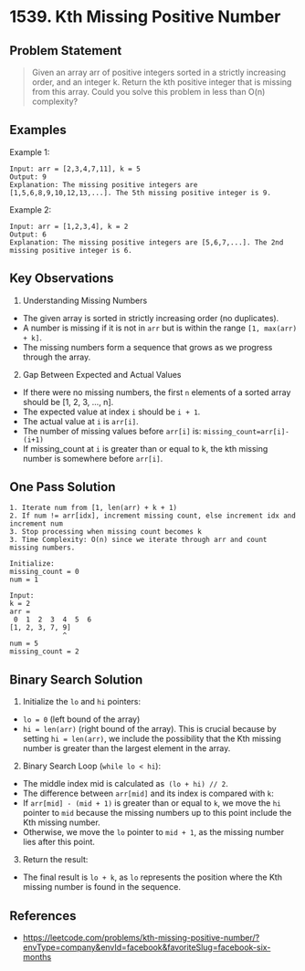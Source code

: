 # 1539. Kth Missing Positive Number

## Problem Statement

> Given an array arr of positive integers sorted in a strictly increasing order, and an integer k.
> Return the kth positive integer that is missing from this array.
> Could you solve this problem in less than O(n) complexity?

## Examples

Example 1:

```
Input: arr = [2,3,4,7,11], k = 5
Output: 9
Explanation: The missing positive integers are [1,5,6,8,9,10,12,13,...]. The 5th missing positive integer is 9.
```

Example 2:

```
Input: arr = [1,2,3,4], k = 2
Output: 6
Explanation: The missing positive integers are [5,6,7,...]. The 2nd missing positive integer is 6.
```

## Key Observations

1. Understanding Missing Numbers

- The given array is sorted in strictly increasing order (no duplicates).
- A number is missing if it is not in `arr` but is within the range `[1, max(arr) + k]`.
- The missing numbers form a sequence that grows as we progress through the array.

2. Gap Between Expected and Actual Values

- If there were no missing numbers, the first `n` elements of a sorted array should be [1, 2, 3, ..., n].
- The expected value at index `i` should be `i + 1`.
- The actual value at `i` is `arr[i]`.
- The number of missing values before `arr[i]` is: `missing_count=arr[i]-(i+1)`
- If missing_count at `i` is greater than or equal to k, the kth missing number is somewhere before `arr[i]`.

## One Pass Solution

```
1. Iterate num from [1, len(arr) + k + 1)
2. If num != arr[idx], increment missing count, else increment idx and increment num
3. Stop processing when missing count becomes k
3. Time Complexity: O(n) since we iterate through arr and count missing numbers.

Initialize:
missing_count = 0
num = 1

Input:
k = 2
arr =
 0  1  2  3  4  5  6
[1, 2, 3, 7, 9]
             ^
num = 5
missing_count = 2
```

## Binary Search Solution

1. Initialize the `lo` and `hi` pointers:

- `lo = 0` (left bound of the array)
- `hi = len(arr)` (right bound of the array). This is crucial because by setting `hi = len(arr)`, we include the possibility that the Kth missing number is greater than the largest element in the array.

2. Binary Search Loop (`while lo < hi`):

- The middle index mid is calculated as` (lo + hi) // 2`.
- The difference between `arr[mid]` and its index is compared with `k`:
- If `arr[mid] - (mid + 1)` is greater than or equal to `k`, we move the `hi` pointer to `mid` because the missing numbers up to this point include the Kth missing number.
- Otherwise, we move the `lo` pointer to `mid + 1`, as the missing number lies after this point.

3. Return the result:

- The final result is `lo + k`, as `lo` represents the position where the Kth missing number is found in the sequence.

## References

- https://leetcode.com/problems/kth-missing-positive-number/?envType=company&envId=facebook&favoriteSlug=facebook-six-months
